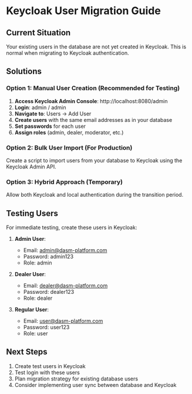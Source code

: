 # Keycloak User Migration Guide

## Current Situation
Your existing users in the database are not yet created in Keycloak. This is normal when migrating to Keycloak authentication.

## Solutions

### Option 1: Manual User Creation (Recommended for Testing)
1. **Access Keycloak Admin Console**: http://localhost:8080/admin
2. **Login**: admin / admin
3. **Navigate to**: Users → Add User
4. **Create users** with the same email addresses as in your database
5. **Set passwords** for each user
6. **Assign roles** (admin, dealer, moderator, etc.)

### Option 2: Bulk User Import (For Production)
Create a script to import users from your database to Keycloak using the Keycloak Admin API.

### Option 3: Hybrid Approach (Temporary)
Allow both Keycloak and local authentication during the transition period.

## Testing Users
For immediate testing, create these users in Keycloak:

1. **Admin User**:
   - Email: admin@dasm-platform.com
   - Password: admin123
   - Role: admin

2. **Dealer User**:
   - Email: dealer@dasm-platform.com
   - Password: dealer123
   - Role: dealer

3. **Regular User**:
   - Email: user@dasm-platform.com
   - Password: user123
   - Role: user

## Next Steps
1. Create test users in Keycloak
2. Test login with these users
3. Plan migration strategy for existing database users
4. Consider implementing user sync between database and Keycloak
